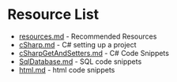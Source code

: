 # Resource List

+ [resources.md](resources.md) - Recommended Resources
+ [cSharp.md](cSharp.md) - C# setting up a project
+ [cSharpGetAndSetters.md](cSharpGetAndSetters.md) - C# Code Snippets
+ [SqlDatabase.md](SqlDatabase.md) - SQL code snippets
+ [html.md](html.md) - html code snippets

